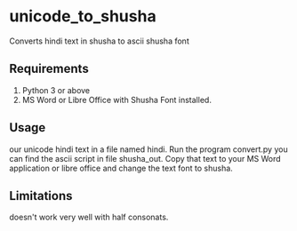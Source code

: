 unicode_to_shusha
=================

Converts hindi text in shusha to ascii shusha font

Requirements
-------------
1. Python 3 or above
2. MS Word or Libre Office with Shusha Font installed.


Usage
------
our unicode hindi text in a file named hindi. Run the program convert.py you can find the ascii script in file shusha_out. Copy that text to your MS Word application or libre office and change the text font to shusha.

Limitations
----------
doesn't work very well with half consonats.
